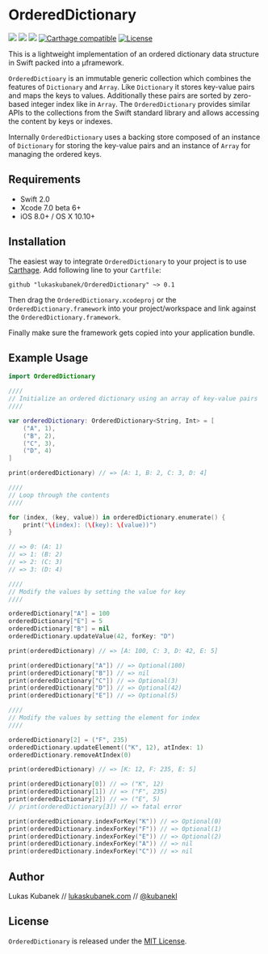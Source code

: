 # OrderedDictionary

[![][image-1]][1] [![][image-2]][2] ![][image-3] [![][image-4]][3] [![][image-5]][4]

This is a lightweight implementation of an ordered dictionary data structure in Swift packed into a µframework.

`OrderedDictioary` is an immutable generic collection which combines the features of `Dictionary` and `Array`. Like `Dictionary` it stores key-value pairs and maps the keys to values. Additionally these pairs are sorted by zero-based integer index like in `Array`. The `OrderedDictionary` provides similar APIs to the collections from the Swift standard library and allows accessing the content by keys or indexes.

Internally `OrderedDictionary` uses a backing store composed of an instance of `Dictionary` for storing the key-value pairs and an instance of `Array` for managing the ordered keys.

## Requirements

- Swift 2.0
- Xcode 7.0 beta 6+
- iOS 8.0+ / OS X 10.10+

## Installation

The easiest way to integrate `OrderedDictionary` to your project is to use [Carthage][5]. Add following line to your `Cartfile`:

```
github "lukaskubanek/OrderedDictionary" ~> 0.1
```

Then drag the `OrderedDictionary.xcodeproj` or the `OrderedDictionary.framework` into your project/workspace and link against the `OrderedDictionary.framework`.

Finally make sure the framework gets copied into your application bundle.

## Example Usage

```swift
import OrderedDictionary

////
// Initialize an ordered dictionary using an array of key-value pairs
////

var orderedDictionary: OrderedDictionary<String, Int> = [
    ("A", 1),
    ("B", 2),
    ("C", 3),
    ("D", 4)
]

print(orderedDictionary) // => [A: 1, B: 2, C: 3, D: 4]

////
// Loop through the contents
////

for (index, (key, value)) in orderedDictionary.enumerate() {
    print("\(index): (\(key): \(value))")
}

// => 0: (A: 1)
// => 1: (B: 2)
// => 2: (C: 3)
// => 3: (D: 4)

////
// Modify the values by setting the value for key
////

orderedDictionary["A"] = 100
orderedDictionary["E"] = 5
orderedDictionary["B"] = nil
orderedDictionary.updateValue(42, forKey: "D")

print(orderedDictionary) // => [A: 100, C: 3, D: 42, E: 5]

print(orderedDictionary["A"]) // => Optional(100)
print(orderedDictionary["B"]) // => nil
print(orderedDictionary["C"]) // => Optional(3)
print(orderedDictionary["D"]) // => Optional(42)
print(orderedDictionary["E"]) // => Optional(5)

////
// Modify the values by setting the element for index
////

orderedDictionary[2] = ("F", 235)
orderedDictionary.updateElement(("K", 12), atIndex: 1)
orderedDictionary.removeAtIndex(0)

print(orderedDictionary) // => [K: 12, F: 235, E: 5]

print(orderedDictionary[0]) // => ("K", 12)
print(orderedDictionary[1]) // => ("F", 235)
print(orderedDictionary[2]) // => ("E", 5)
// print(orderedDictionary[3]) // => fatal error

print(orderedDictionary.indexForKey("K")) // => Optional(0)
print(orderedDictionary.indexForKey("F")) // => Optional(1)
print(orderedDictionary.indexForKey("E")) // => Optional(2)
print(orderedDictionary.indexForKey("A")) // => nil
print(orderedDictionary.indexForKey("C")) // => nil
```

## Author

Lukas Kubanek // [lukaskubanek.com][6] // [@kubanekl][7]

## License

`OrderedDictionary` is released under the [MIT License][8].

[1]:	https://github.com/lukaskubanek/OrderedDictionary/releases
[2]:	https://developer.apple.com/swift/
[3]:	https://github.com/Carthage/Carthage
[4]:	LICENSE.md
[5]:	https://github.com/Carthage/Carthage/
[6]:	http://lukaskubanek.com
[7]:	https://twitter.com/kubanekl
[8]:	LICENSE.md

[image-1]:	https://img.shields.io/github/release/lukaskubanek/OrderedDictionary.svg?style=flat-square
[image-2]:	https://img.shields.io/badge/Swift-2.0_(7b6)-orange.svg?style=flat-square
[image-3]:	https://img.shields.io/badge/Platform-OS_X%20&_iOS-yellowgreen.svg?style=flat-square
[image-4]:	https://img.shields.io/badge/Carthage-compatible-4BC51D.svg?style=flat-square "Carthage compatible"
[image-5]:	https://img.shields.io/badge/license-MIT-lightgrey.svg?style=flat-square "License"